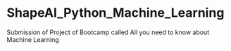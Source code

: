 # ShapeAI_Python_Machine_Learning
Submission of Project of Bootcamp called All you need to know about Machine Learning
